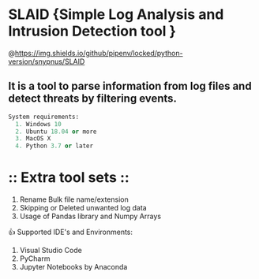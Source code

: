 # SLAID {Simple Log Analysis and Intrusion Detection tool }
@https://img.shields.io/github/pipenv/locked/python-version/snypnus/SLAID

## It is a tool to parse information from log files and detect threats by filtering events.


``` Python
System requirements:
  1. Windows 10 
  2. Ubuntu 18.04 or more
  3. MacOS X
  4. Python 3.7 or later
  ```

# :: Extra tool sets ::
1. Rename Bulk file name/extension
2. Skipping or Deleted unwanted log data
3. Usage of Pandas library and Numpy Arrays

👍 Supported IDE's and Environments:
1. Visual Studio Code
2. PyCharm
3. Jupyter Notebooks by Anaconda
